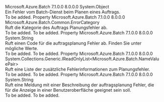 <Type Name="JobSchedulingError" FullName="Microsoft.Azure.Batch.JobSchedulingError">
  <TypeSignature Language="C#" Value="public class JobSchedulingError" />
  <TypeSignature Language="ILAsm" Value=".class public auto ansi beforefieldinit JobSchedulingError extends System.Object" />
  <TypeSignature Language="DocId" Value="T:Microsoft.Azure.Batch.JobSchedulingError" />
  <TypeSignature Language="VB.NET" Value="Public Class JobSchedulingError" />
  <TypeSignature Language="F#" Value="type JobSchedulingError = class&#xA;    interface IPropertyMetadata&#xA;    interface IModifiable&#xA;    interface IReadOnly" />
  <AssemblyInfo>
    <AssemblyName>Microsoft.Azure.Batch</AssemblyName>
    <AssemblyVersion>7.1.0.0</AssemblyVersion>
    <AssemblyVersion>8.0.0.0</AssemblyVersion>
  </AssemblyInfo>
  <Base>
    <BaseTypeName>System.Object</BaseTypeName>
  </Base>
  <Interfaces />
  <Docs>
    <summary>
            Ein Fehler vom Batch-Dienst beim Planen eines Auftrags.
            </summary>
    <remarks>To be added.</remarks>
  </Docs>
  <Members>
    <Member MemberName="Category">
      <MemberSignature Language="C#" Value="public Microsoft.Azure.Batch.Common.ErrorCategory Category { get; }" />
      <MemberSignature Language="ILAsm" Value=".property instance valuetype Microsoft.Azure.Batch.Common.ErrorCategory Category" />
      <MemberSignature Language="DocId" Value="P:Microsoft.Azure.Batch.JobSchedulingError.Category" />
      <MemberSignature Language="VB.NET" Value="Public ReadOnly Property Category As ErrorCategory" />
      <MemberSignature Language="F#" Value="member this.Category : Microsoft.Azure.Batch.Common.ErrorCategory" Usage="Microsoft.Azure.Batch.JobSchedulingError.Category" />
      <MemberType>Property</MemberType>
      <AssemblyInfo>
        <AssemblyName>Microsoft.Azure.Batch</AssemblyName>
        <AssemblyVersion>7.1.0.0</AssemblyVersion>
        <AssemblyVersion>8.0.0.0</AssemblyVersion>
      </AssemblyInfo>
      <ReturnValue>
        <ReturnType>Microsoft.Azure.Batch.Common.ErrorCategory</ReturnType>
      </ReturnValue>
      <Docs>
        <summary>
            Ruft die Kategorie des Auftrags Planungsfehler ab.
            </summary>
        <value>To be added.</value>
        <remarks>To be added.</remarks>
      </Docs>
    </Member>
    <Member MemberName="Code">
      <MemberSignature Language="C#" Value="public string Code { get; }" />
      <MemberSignature Language="ILAsm" Value=".property instance string Code" />
      <MemberSignature Language="DocId" Value="P:Microsoft.Azure.Batch.JobSchedulingError.Code" />
      <MemberSignature Language="VB.NET" Value="Public ReadOnly Property Code As String" />
      <MemberSignature Language="F#" Value="member this.Code : string" Usage="Microsoft.Azure.Batch.JobSchedulingError.Code" />
      <MemberType>Property</MemberType>
      <AssemblyInfo>
        <AssemblyName>Microsoft.Azure.Batch</AssemblyName>
        <AssemblyVersion>7.1.0.0</AssemblyVersion>
        <AssemblyVersion>8.0.0.0</AssemblyVersion>
      </AssemblyInfo>
      <ReturnValue>
        <ReturnType>System.String</ReturnType>
      </ReturnValue>
      <Docs>
        <summary>
            Ruft einen Code für die auftragsplanung Fehler ab. Finden Sie unter <see cref="T:Microsoft.Azure.Batch.Common.JobSchedulingErrorCodes" /> mögliche Werte.
            </summary>
        <value>To be added.</value>
        <remarks>To be added.</remarks>
      </Docs>
    </Member>
    <Member MemberName="Details">
      <MemberSignature Language="C#" Value="public System.Collections.Generic.IReadOnlyList&lt;Microsoft.Azure.Batch.NameValuePair&gt; Details { get; }" />
      <MemberSignature Language="ILAsm" Value=".property instance class System.Collections.Generic.IReadOnlyList`1&lt;class Microsoft.Azure.Batch.NameValuePair&gt; Details" />
      <MemberSignature Language="DocId" Value="P:Microsoft.Azure.Batch.JobSchedulingError.Details" />
      <MemberSignature Language="VB.NET" Value="Public ReadOnly Property Details As IReadOnlyList(Of NameValuePair)" />
      <MemberSignature Language="F#" Value="member this.Details : System.Collections.Generic.IReadOnlyList&lt;Microsoft.Azure.Batch.NameValuePair&gt;" Usage="Microsoft.Azure.Batch.JobSchedulingError.Details" />
      <MemberType>Property</MemberType>
      <AssemblyInfo>
        <AssemblyName>Microsoft.Azure.Batch</AssemblyName>
        <AssemblyVersion>7.1.0.0</AssemblyVersion>
        <AssemblyVersion>8.0.0.0</AssemblyVersion>
      </AssemblyInfo>
      <ReturnValue>
        <ReturnType>System.Collections.Generic.IReadOnlyList&lt;Microsoft.Azure.Batch.NameValuePair&gt;</ReturnType>
      </ReturnValue>
      <Docs>
        <summary>
            Ruft eine Liste der zusätzliche Fehlerinformationen zum Planungsfehler.
            </summary>
        <value>To be added.</value>
        <remarks>To be added.</remarks>
      </Docs>
    </Member>
    <Member MemberName="Message">
      <MemberSignature Language="C#" Value="public string Message { get; }" />
      <MemberSignature Language="ILAsm" Value=".property instance string Message" />
      <MemberSignature Language="DocId" Value="P:Microsoft.Azure.Batch.JobSchedulingError.Message" />
      <MemberSignature Language="VB.NET" Value="Public ReadOnly Property Message As String" />
      <MemberSignature Language="F#" Value="member this.Message : string" Usage="Microsoft.Azure.Batch.JobSchedulingError.Message" />
      <MemberType>Property</MemberType>
      <AssemblyInfo>
        <AssemblyName>Microsoft.Azure.Batch</AssemblyName>
        <AssemblyVersion>7.1.0.0</AssemblyVersion>
        <AssemblyVersion>8.0.0.0</AssemblyVersion>
      </AssemblyInfo>
      <ReturnValue>
        <ReturnType>System.String</ReturnType>
      </ReturnValue>
      <Docs>
        <summary>
            Ruft eine Meldung mit einer Beschreibung der auftragsplanung Fehler, die für die Anzeige in einer Benutzeroberfläche geeignet sein soll.
            </summary>
        <value>To be added.</value>
        <remarks>To be added.</remarks>
      </Docs>
    </Member>
  </Members>
</Type>